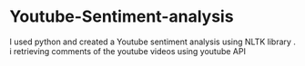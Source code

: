 # Youtube-Sentiment-analysis
I used python and created a Youtube sentiment analysis using NLTK library . i retrieving comments of the youtube videos using youtube API 

